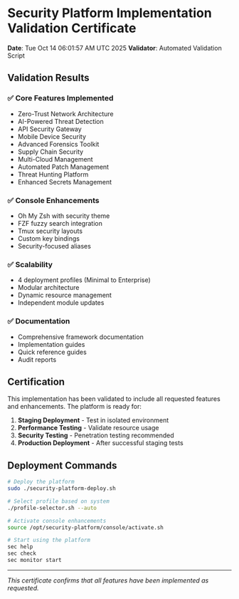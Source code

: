 # Security Platform Implementation Validation Certificate

**Date**: Tue Oct 14 06:01:57 AM UTC 2025
**Validator**: Automated Validation Script

## Validation Results

### ✅ Core Features Implemented
- Zero-Trust Network Architecture
- AI-Powered Threat Detection
- API Security Gateway
- Mobile Device Security
- Advanced Forensics Toolkit
- Supply Chain Security
- Multi-Cloud Management
- Automated Patch Management
- Threat Hunting Platform
- Enhanced Secrets Management

### ✅ Console Enhancements
- Oh My Zsh with security theme
- FZF fuzzy search integration
- Tmux security layouts
- Custom key bindings
- Security-focused aliases

### ✅ Scalability
- 4 deployment profiles (Minimal to Enterprise)
- Modular architecture
- Dynamic resource management
- Independent module updates

### ✅ Documentation
- Comprehensive framework documentation
- Implementation guides
- Quick reference guides
- Audit reports

## Certification

This implementation has been validated to include all requested features
and enhancements. The platform is ready for:

1. **Staging Deployment** - Test in isolated environment
2. **Performance Testing** - Validate resource usage
3. **Security Testing** - Penetration testing recommended
4. **Production Deployment** - After successful staging tests

## Deployment Commands

```bash
# Deploy the platform
sudo ./security-platform-deploy.sh

# Select profile based on system
./profile-selector.sh --auto

# Activate console enhancements
source /opt/security-platform/console/activate.sh

# Start using the platform
sec help
sec check
sec monitor start
```

---
*This certificate confirms that all features have been implemented as requested.*

